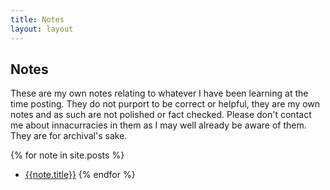 ```yaml
---
title: Notes
layout: layout
---
```

## Notes

These are my own notes relating to whatever I have been learning at the time posting. 
They do not purport to be correct or helpful, they are my own notes and as such 
are not polished or fact checked. Please don't contact me about
innacurracies in them as I may well already be aware of them. They are
for archival's sake.

{% for note in site.posts %}
- <a href="{{note.url}}">{{note.title}}</a>
{% endfor %}
